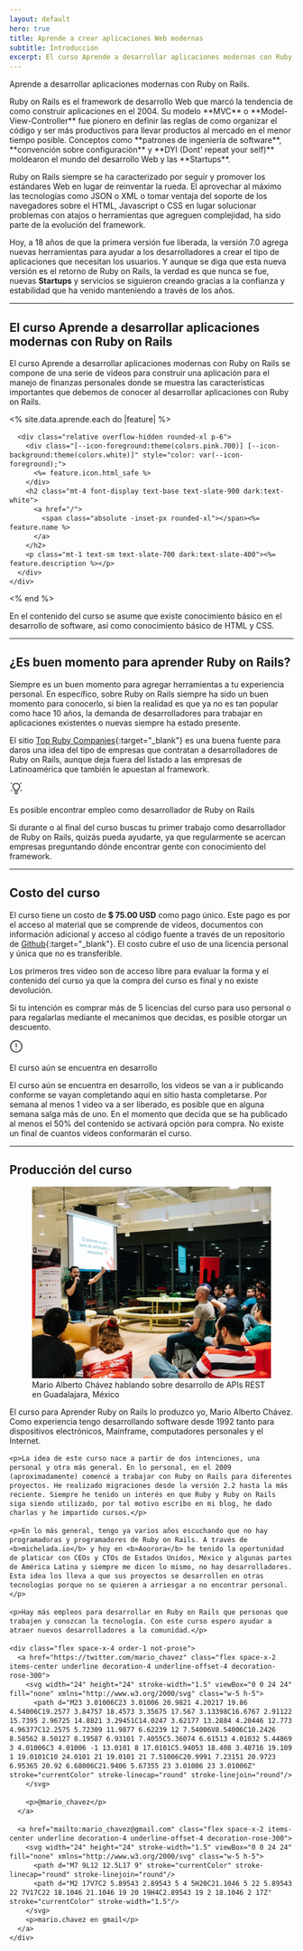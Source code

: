 ```yaml
---
layout: default
hero: true
title: Aprende a crear aplicaciones Web modernas
subtitle: Introducción
excerpt: El curso Aprende a desarrollar aplicaciones modernas con Ruby on Rails se compone de una serie de videos para construir una aplicación para el manejo de finanzas personales donde se muestra las características importantes que debemos de conocer al desarrollar aplicaciones con Ruby on Rails.
---
```


<p class="lead">Aprende a desarrollar aplicaciones modernas con Ruby on Rails. </p>
Ruby on Rails es el framework de desarrollo Web que marcó la tendencia de como construir aplicaciones en el 2004. Su modelo **MVC** o **Model-View-Controller** fue pionero en definir las reglas de como organizar el código y ser más productivos para llevar productos al mercado en el menor tiempo posible. Conceptos como **patrones de ingeniería de software**, **convención sobre configuración** y **DYI (Dont' repeat your self)** moldearon el mundo del desarrollo Web y las **Startups**.

Ruby on Rails siempre se ha caracterizado por seguir y promover los estándares Web en lugar de reinventar la rueda. El aprovechar al máximo las tecnologías como JSON o XML o tomar ventaja del soporte de los navegadores sobre el HTML, Javascript o CSS en lugar solucionar problemas con atajos o herramientas que agreguen complejidad, ha sido parte de la evolución del framework.

Hoy, a 18 años de que la primera versión fue liberada, la versión 7.0 agrega nuevas herramientas para ayudar a los desarrolladores a crear el tipo de aplicaciones que necesitan los usuarios. Y aunque se diga que esta nueva versión es el retorno de Ruby on Rails, la verdad es que nunca se fue, nuevas **Startups** y servicios se siguieron creando gracias a la confianza y estabilidad que ha venido manteniendo a través de los años.

---

## El curso Aprende a desarrollar aplicaciones modernas con Ruby on Rails

El curso Aprende a desarrollar aplicaciones modernas con Ruby on Rails se compone de una serie de videos para construir una aplicación para el manejo de finanzas personales donde se muestra las características importantes que debemos de conocer al desarrollar aplicaciones con Ruby on Rails.

<div class="not-prose my-12 grid grid-cols-1 gap-6 sm:grid-cols-2">
  <% site.data.aprende.each do |feature| %>
    <div class="group relative rounded-xl border border-slate-200 dark:border-slate-800">
      <div class="absolute -inset-px rounded-xl border-2 border-transparent opacity-0 [background:linear-gradient(var(--quick-links-hover-bg,theme(colors.rose.50)),var(--quick-links-hover-bg,theme(colors.rose.50)))_padding-box,linear-gradient(to_top,theme(colors.pink.400),theme(colors.rose.400),theme(colors.pink.500))_border-box] group-hover:opacity-100 dark:[--quick-links-hover-bg:theme(colors.slate.800)]"></div>

      <div class="relative overflow-hidden rounded-xl p-6">
        <div class="[--icon-foreground:theme(colors.pink.700)] [--icon-background:theme(colors.white)]" style="color: var(--icon-foreground);">
          <%= feature.icon.html_safe %>
        </div>
        <h2 class="mt-4 font-display text-base text-slate-900 dark:text-white">
          <a href="/">
            <span class="absolute -inset-px rounded-xl"></span><%= feature.name %>
          </a>
        </h2>
        <p class="mt-1 text-sm text-slate-700 dark:text-slate-400"><%= feature.description %></p>
      </div>
    </div>
  <% end %>
</div>

En el contenido del curso se asume que existe conocimiento básico en el desarrollo de software, así como conocimiento básico de HTML y CSS.

---

## ¿Es buen momento para aprender Ruby on Rails?

Siempre es un buen momento para agregar herramientas a tu experiencia personal. En específico, sobre Ruby on Rails siempre ha sido un buen momento para conocerlo, si bien la realidad es que ya no es tan popular como hace 10 años, la demanda de desarrolladores para trabajar en aplicaciones existentes o nuevas siempre ha estado presente.

El sitio [Top Ruby Companies](https://toprubycompanies.info){:target="_blank"} es una buena fuente para daros una idea del tipo de empresas que contratan a desarrolladores de Ruby on Rails, aunque deja fuera del listado a las empresas de Latinoamérica que también le apuestan al framework.

<div class="my-8 flex rounded-3xl p-6 bg-rose-50 dark:bg-slate-800/60 dark:ring-1 dark:ring-slate-300/10">
  <div class="flex-none [--icon-foreground:theme(colors.rose.900)] [--icon-background:theme(colors.rose.100)]" style="color: var(--icon-foreground);">
    <svg width="24" height="24" stroke-width="1.5" class="w-8 h-8" viewBox="0 0 24 24" fill="none" xmlns="http://www.w3.org/2000/svg">
      <path d="M21 2L20 3" stroke="currentColor" stroke-linecap="round" stroke-linejoin="round"/>
      <path d="M3 2L4 3" stroke="currentColor" stroke-linecap="round" stroke-linejoin="round"/>
      <path d="M21 16L20 15" stroke="currentColor" stroke-linecap="round" stroke-linejoin="round"/>
      <path d="M3 16L4 15" stroke="currentColor" stroke-linecap="round" stroke-linejoin="round"/>
      <path d="M9 18H15" stroke="currentColor" stroke-linecap="round" stroke-linejoin="round"/>
      <path d="M10 21H14" stroke="currentColor" stroke-linecap="round" stroke-linejoin="round"/>
      <path d="M11.9998 3C7.9997 3 5.95186 4.95029 5.99985 8C6.02324 9.48689 6.4997 10.5 7.49985 11.5C8.5 12.5 9 13 8.99985 15H14.9998C15 13.0001 15.5 12.5 16.4997 11.5001L16.4998 11.5C17.4997 10.5 17.9765 9.48689 17.9998 8C18.0478 4.95029 16 3 11.9998 3Z" stroke="currentColor" stroke-linecap="round" stroke-linejoin="round"/>
    </svg>
  </div>

  <div class="ml-4 flex-auto">
    <p class="m-0 font-display text-xl text-rose-900 dark:text-rose-400">Es posible encontrar empleo como desarrollador de Ruby on Rails</p>
    <div class="prose mt-2.5 text-rose-800 [--tw-prose-background:theme(colors.rose.50)] prose-a:text-rose-900 prose-code:text-rose-900 dark:text-slate-300 dark:prose-code:text-slate-300">
      <p>Si durante o al final del curso buscas tu primer trabajo como desarrollador de Ruby on Rails, quizás pueda ayudarte, ya que regularmente se acercan empresas preguntando dónde encontrar gente con conocimiento del framework.</p>
    </div>
  </div>
</div>

---

## Costo del curso

El curso tiene un costo de **$ 75.00 USD** como pago único. Este pago es por el acceso al material que se comprende de videos, documentos con información adicional y acceso al código fuente a través de un repositorio de [Github](https://github.com/mariochavez){:target="_blank"}. El costo cubre el uso de una licencia personal y única que no es transferible.

Los primeros tres video son de acceso libre para evaluar la forma y el contenido del curso ya que la compra del curso es final y no existe devolución.

Si tu intención es comprar más de 5 licencias del curso para uso personal o para regalarlas mediante el mecanimos que decidas, es posible otorgar un descuento.

<div class="my-8 flex rounded-3xl p-6 bg-amber-50 dark:bg-slate-800/60 dark:ring-1 dark:ring-slate-300/10">
  <div class="flex-none [--icon-foreground:theme(colors.amber.900)] [--icon-background:theme(colors.amber.100)]" style="color: var(--icon-foreground);">
    <svg width="24" height="24" stroke-width="1.5" class="h-8 w-8" viewBox="0 0 24 24" fill="none" xmlns="http://www.w3.org/2000/svg">
      <path d="M12 7L12 13" stroke="currentColor" stroke-linecap="round" stroke-linejoin="round"/>
      <path d="M12 17.01L12.01 16.9989" stroke="currentColor" stroke-linecap="round" stroke-linejoin="round"/>
      <path d="M12 22C17.5228 22 22 17.5228 22 12C22 6.47715 17.5228 2 12 2C6.47715 2 2 6.47715 2 12C2 17.5228 6.47715 22 12 22Z" stroke="currentColor" stroke-linecap="round" stroke-linejoin="round"/>
    </svg>
   </div>

  <div class="ml-4 flex-auto">
    <p class="m-0 font-display text-xl text-amber-900 dark:text-amber-500">El curso aún se encuentra en desarrollo</p>
    <div class="prose mt-2.5 text-amber-800 [--tw-prose-underline:theme(colors.amber.400)] [--tw-prose-background:theme(colors.amber.50)] prose-a:text-amber-900 prose-code:text-amber-900 dark:text-slate-300 dark:[--tw-prose-underline:theme(colors.sky.700)] dark:prose-code:text-slate-300">
      <p>El curso aún se encuentra en desarrollo, los videos se van a ir publicando conforme se vayan completando aquí en sitio hasta completarse. Por semana al menos 1 video va a ser liberado, es posible que en alguna semana salga más de uno. En el momento que decida que se ha publicado al menos el 50% del contenido se activará opción para compra. No existe un final de cuantos videos conformarán el curso.</p>
    </div>
  </div>
</div>

---

## Producción del curso

<div class="space-y-8 sm:grid sm:gap-x-6 sm:gap-y-8 sm:space-y-0 lg:grid-cols-2 lg:gap-x-8">
  <figure>
    <img src="/images/mario_chavez.jpg" alt="Mario Alberto Chávez" class="rounded-md shadow-md"/>
    <figcaption>Mario Alberto Chávez hablando sobre desarrollo de APIs REST en Guadalajara, México</figcaption>
  </figure>

  <div>
    <p>El curso para Aprender Ruby on Rails lo produzco yo, Mario Alberto Chávez. Como experiencia tengo desarrollando software desde 1992 tanto para dispositivos electrónicos, Mainframe, computadores personales y el Internet.</p>

    <p>La idea de este curso nace a partir de dos intenciones, una personal y otra más general. En lo personal, en el 2009 (aproximadamente) comencé a trabajar con Ruby on Rails para diferentes proyectos. He realizado migraciones desde la versión 2.2 hasta la más reciente. Siempre he tenido un interés en que Ruby y Ruby on Rails siga siendo utilizado, por tal motivo escribo en mi blog, he dado charlas y he impartido cursos.</p>

    <p>En lo más general, tengo ya varios años escuchando que no hay programadoras y programadores de Ruby on Rails. A través de <b>michelada.io</b> y hoy en <b>Aoorora</b> he tenido la oportunidad de platicar con CEOs y CTOs de Estados Unidos, México y algunas partes de América Latina y siempre me dicen lo mismo, no hay desarrolladores. Esta idea los lleva a que sus proyectos se desarrollen en otras tecnologías porque no se quieren a arriesgar a no encontrar personal.</p>

    <p>Hay más empleos para desarrollar en Ruby on Rails que personas que trabajen y conozcan la tecnología. Con este curso espero ayudar a atraer nuevos desarrolladores a la comunidad.</p>

    <div class="flex space-x-4 order-1 not-prose">
      <a href="https://twitter.com/mario_chavez" class="flex space-x-2 items-center underline decoration-4 underline-offset-4 decoration-rose-300">
        <svg width="24" height="24" stroke-width="1.5" viewBox="0 0 24 24" fill="none" xmlns="http://www.w3.org/2000/svg" class="w-5 h-5">
          <path d="M23 3.01006C23 3.01006 20.9821 4.20217 19.86 4.54006C19.2577 3.84757 18.4573 3.35675 17.567 3.13398C16.6767 2.91122 15.7395 2.96725 14.8821 3.29451C14.0247 3.62177 13.2884 4.20446 12.773 4.96377C12.2575 5.72309 11.9877 6.62239 12 7.54006V8.54006C10.2426 8.58562 8.50127 8.19587 6.93101 7.4055C5.36074 6.61513 4.01032 5.44869 3 4.01006C3 4.01006 -1 13.0101 8 17.0101C5.94053 18.408 3.48716 19.109 1 19.0101C10 24.0101 21 19.0101 21 7.51006C20.9991 7.23151 20.9723 6.95365 20.92 6.68006C21.9406 5.67355 23 3.01006 23 3.01006Z" stroke="currentColor" stroke-linecap="round" stroke-linejoin="round"/>
        </svg>

        <p>@mario_chavez</p>
      </a>

      <a href="mailto:mario_chavez@gmail.com" class="flex space-x-2 items-center underline decoration-4 underline-offset-4 decoration-rose-300">
        <svg width="24" height="24" stroke-width="1.5" viewBox="0 0 24 24" fill="none" xmlns="http://www.w3.org/2000/svg" class="w-5 h-5">
          <path d="M7 9L12 12.5L17 9" stroke="currentColor" stroke-linecap="round" stroke-linejoin="round"/>
          <path d="M2 17V7C2 5.89543 2.89543 5 4 5H20C21.1046 5 22 5.89543 22 7V17C22 18.1046 21.1046 19 20 19H4C2.89543 19 2 18.1046 2 17Z" stroke="currentColor" stroke-width="1.5"/>
        </svg>
        <p>mario.chavez en gmail</p>
      </a>
    </div>
  </div>
